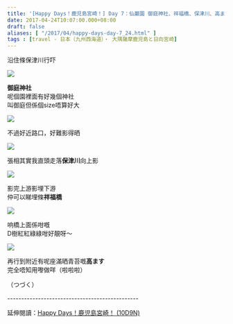 ```yaml
---
title: '[Happy Days！鹿児島宮崎！] Day 7：仙巌園 御庭神社、祥福橋、保津川、高ます'
date: 2017-04-24T10:07:00.000+08:00
draft: false
aliases: [ "/2017/04/happy-days-day-7_24.html" ]
tags : [travel - 日本（九州西海道）・ 大隅薩摩鹿児島と日向宮崎]
---
```


沿住條保津川行吓  

[![](https://c1.staticflickr.com/3/2881/33942513251_f045076d6a_z.jpg)](https://c1.staticflickr.com/3/2881/33942513251_f045076d6a_z.jpg)

**御庭神社**  
呢個園裡面有好幾個神社  
叫御庭但係個size唔算好大  

[![](https://c1.staticflickr.com/3/2877/34031747526_c35e61f027_z.jpg)](https://c1.staticflickr.com/3/2877/34031747526_c35e61f027_z.jpg)

不過好近路口，好難影得晒  

[![](https://c1.staticflickr.com/3/2934/33915467932_076959cb24_z.jpg)](https://c1.staticflickr.com/3/2934/33915467932_076959cb24_z.jpg)

張相其實我直頭走落**保津川**向上影  

[![](https://c1.staticflickr.com/3/2852/33915463712_8207011137_z.jpg)](https://c1.staticflickr.com/3/2852/33915463712_8207011137_z.jpg)

影完上游影埋下游  
仲可以睇埋條**祥福橋**  

[![](https://c1.staticflickr.com/3/2941/33915451352_87decb0b6a_z.jpg)](https://c1.staticflickr.com/3/2941/33915451352_87decb0b6a_z.jpg)

响橋上面係咁嘅  
D樹紅紅綠綠咁好靚呀～  

[![](https://c1.staticflickr.com/3/2869/34031741526_6effdca6e5_z.jpg)](https://c1.staticflickr.com/3/2869/34031741526_6effdca6e5_z.jpg)

再行到附近有呢座滿晒青苔嘅**高ます**  
完全唔知用嚟做咩（啦啦啦）  
  
（つづく）  
  
\-----------------------------------------------  
  
延伸閱讀：[Happy Days！鹿児島宮崎！ (10D9N)](http://www.hidie.net/2017/06/happy-days10d9n.html)